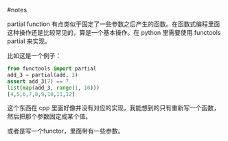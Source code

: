 #notes

partial function 有点类似于固定了一些参数之后产生的函数。在函数式编程里面这种操作还是比较常见的，算是一个基本操作。在 python 里需要使用 functools partial 来实现。

比如这是一个例子：

```python
from functools import partial
add_3 = partial(add, 3)
assert add_3(7) == 7
list(map(add_3, range(1, 10)))
[4,5,6,7,8,9,10,11,12]
```

这个东西在 cpp 里面好像并没有对应的实现，我能想到的只有重新写一个函数，然后把那个参数固定成某个值。

或者是写一个functor，里面带有一些参数。